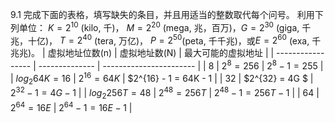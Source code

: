 9.1 完成下面的表格，填写缺失的条目，并且用适当的整数取代每个问号。
利用下列单位： $K=2^{10}$ (kilo, 千)， $M = 2^{20}$ (mega, 兆，百万)，$G= 2^{30}$ (giga, 千兆，十亿)， $T=2^{40}$ (tera, 万亿)， $P=2^{50}$(peta, 千千兆)，或$E=2^{60}$ (exa, 千兆兆)。
| 虚拟地址位数(n)   | 虚拟地址数(N)  | 最大可能的虚拟地址      |
| ----------------- | -------------- | ----------------------- |
| 8                 | $2^8 = 256$    | $2^8 - 1 = 255$         |
| $log_2 64K = 16$  | $2^{16} = 64K$ | $2^{16} - 1  =  64K - 1 |
| 32                | $2^{32} = 4G $ | $2^{32}-1 = 4G-1$       |
| $log_2 256T = 48$ | $2^{48}= 256T$ | $2^{48} - 1 = 256T - 1$ |
| 64                | $2^{64} = 16E$ | $2^{64} - 1 = 16E - 1$  |